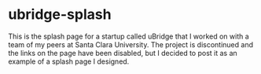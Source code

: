 # ubridge-splash

This is the splash page for a startup called uBridge that I worked on with a team of my peers at Santa Clara University. The project is discontinued and the links on the page have been disabled, but I decided to post it as an example of a splash page I designed.
